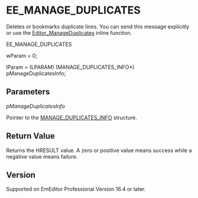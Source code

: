 # EE\_MANAGE\_DUPLICATES

Deletes or bookmarks duplicate lines. You can send this message explicitly or use
the [Editor\_ManageDuplicates](../macro/editor_manageduplicates) inline function.

EE\_MANAGE\_DUPLICATES

wParam = 0;

lParam = (LPARAM) (MANAGE\_DUPLICATES\_INFO\*) pManageDuplicatesInfo;

## Parameters

_pManageDuplicatesInfo_

Pointer to the [MANAGE\_DUPLICATES\_INFO](../structure/manage_duplicates_info) structure.

## Return Value

Returns the HRESULT value. A zero or positive value means success while a negative value means failure.

## Version

Supported on EmEditor Professional Version 16.4 or later.
